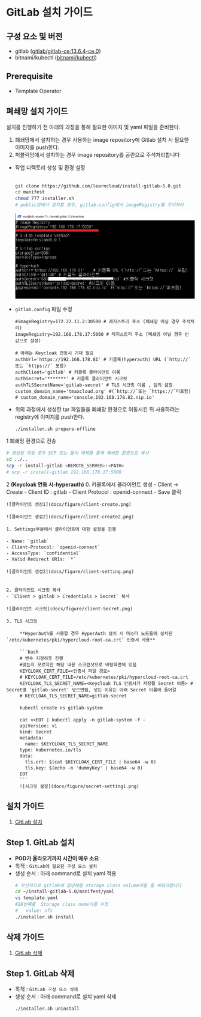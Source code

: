 



# GitLab 설치 가이드

## 구성 요소 및 버전
* gitlab ([gitlab/gitlab-ce:13.6.4-ce.0](https://hub.docker.com/layers/gitlab/gitlab-ce/13.6.4-ce.0/images/sha256-5c8937153d7d1373d6b2cbe6f3c5e4b80e85f13aa21c09261d7d02960d7bb774?context=explore))
* bitnami/kubectl ([bitnami/kubectl](https://hub.docker.com/layers/bitnami/kubectl/latest/images/sha256-c2844926575f75dcefbc67a1375531bcfaea07cd404e57bdc274380a513be2bd?context=explore))

## Prerequisite
* Template Operator

## 폐쇄망 설치 가이드
설치를 진행하기 전 아래의 과정을 통해 필요한 이미지 및 yaml 파일을 준비한다.
1. 폐쇄망에서 설치하는 경우 사용하는 image repository에 Gitlab 설치 시 필요한 이미지를 push한다.
2. 퍼블릭망에서 설치하는 경우 image repository를 공란으로 주석처리합니다


 * 작업 디렉토리 생성 및 환경 설정
   ```bash
   
   git clone https://github.com/learncloud/install-gitlab-5.0.git
   cd manifest
   chmod 777 installer.sh
   # public망에서 설치할 경우, gitlab.config에서 imageRegistry를 주석처리
   
   ```
   ![config수정](docs/figure/modi_config.png)
       
 * `gitlab.config` 파일 수정
   ```config
   #imageRegistry=172.22.11.2:30500 # 레지스트리 주소 (폐쇄망 아닐 경우 주석처리)
   imageRegistry=192.168.178.17:5000 # 레지스트리 주소 (폐쇄망 아닐 경우 빈 값으로 설정)
  
   # 아래는 Keycloak 연동시 기재 필요
   authUrl='https://192.168.178.81' # 키클록(hyperauth) URL (`http://`또는 `https://` 포함)
   authClient='gitlab' # 키클록 클라이언트 이름
   authSecret='*******' # 키클록 클라이언트 시크릿
   authTLSSecretName='gitlab-secret' # TLS 시크릿 이름 , 임의 설정
   custom_domain_name='tmaxcloud.org' #(`http://`또는 `https://`미포함)
   # custom_domain_name='console.192.168.178.82.nip.io'
   
   ```
   
 * 위의 과정에서 생성한 tar 파일들을 폐쇄망 환경으로 이동시킨 뒤 사용하려는 registry에 이미지를 push한다.
   ```bash
   ./installer.sh prepare-offline
   ```

1 폐쇄망 환경으로 전송
   ```bash
   # 생성된 파일 모두 SCP 또는 물리 매체를 통해 폐쇄망 환경으로 복사
   cd ../..
   scp -r install-gitlab <REMOTE_SERVER>:<PATH>
   # scp -r install-gitlab 192.168.178.17:5000
   
   ```

2 **(Keycloak 연동 시-hyperauth)**
    0. 키클록에서 클라이언트 생성
    - Client → Create
    - Client ID : gitlab
    - Client Protocol : openid-connect
    - Save 클릭
    
    ![클라이언트 생성1](docs/figure/client-create.png)
    
    ![클라이언트 생성2](docs/figure/client-create2.png)

    1. Settings부분에서 클라이언트에 대한 설정을 진행
    
    - Name: `gitlab`
    - Client-Protocol: `openid-connect`
    - AccessType: `confidential`
    - Valid Redirect URIs: `*`
   
    ![클라이언트 생성2](docs/figure/client-setting.png)
   

    2. 클라이언트 시크릿 복사
    - `Client > gitlab > Credentials > Secret` 복사
   
    ![클라이언트 시크릿](docs/figure/client-Secret.png)

    3. TLS 시크릿 
       
         **HyperAuth를 사용할 경우 HyperAuth 설치 시 마스터 노드들에 설치된 `/etc/kubernetes/pki/hypercloud-root-ca.crt` 인증서 사용**
         
         ```bash
         # 변수 지정하듯 진행
         #맞는지 모르지만 해당 내용 스크린샷으로 바탕화면에 있음
         KEYCLOAK_CERT_FILE=<인증서 파일 경로>
         # KEYCLOAK_CERT_FILE=/etc/kubernetes/pki/hypercloud-root-ca.crt
         KEYCLOAK_TLS_SECRET_NAME=<Keycloak TLS 인증서가 저장될 Secret 이름> # Secret명 'gitlab-secret' 넣으면됨, 넣는 이유는 아래 Secret 이름에 들어갈
         # KEYCLOAK_TLS_SECRET_NAME=gitlab-secret
         
         kubectl create ns gitlab-system
         
         cat <<EOT | kubectl apply -n gitlab-system -f -
         apiVersion: v1
         kind: Secret
         metadata:
           name: $KEYCLOAK_TLS_SECRET_NAME
         type: kubernetes.io/tls
         data:
           tls.crt: $(cat $KEYCLOAK_CERT_FILE | base64 -w 0)
           tls.key: $(echo -n 'dummyKey' | base64 -w 0)
         EOT
         ```
         ![시크릿 설정](docs/figure/secret-setting1.png)
         


## 설치 가이드
1. [GitLab 설치](#step-1-gitlab-설치)

## Step 1. GitLab 설치
* **POD가 올라오기까지 시간이 매우 소요**
* 목적 : `GitLab에 필요한 구성 요소 설치`
* 생성 순서 : 아래 command로 설치 yaml 적용
   ```bash
   # 우선적으로 gitlab에 할당해줄 storage class volume이름 을 써줘야합니다
   cd ~/install-gitlab-5.0/manifest/yaml
   vi template.yaml
   #28번째줄  Storage class name이름 수정
   #   value: nfs
   ./installer.sh install
   ```


## 삭제 가이드
1. [GitLab 삭제](#step-1-gitlab-삭제)

## Step 1. GitLab 삭제
* 목적 : `GitLab 구성 요소 삭제`
* 생성 순서 : 아래 command로 설치 yaml 삭제
   ```bash
   ./installer.sh uninstall
   ```
